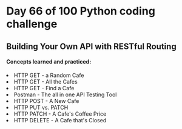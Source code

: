 <h1> Day 66 of 100 Python coding challenge </h1>
<h2>Building Your Own API with RESTful Routing</h2>

<h4> Concepts learned and practiced: </h4>
<li>HTTP GET - a Random Cafe
<li>HTTP GET - All the Cafes
<li>HTTP GET - Find a Cafe
<li>Postman - The all in one API Testing Tool
<li> HTTP POST - A New Cafe
<li>HTTP PUT vs. PATCH
<li> HTTP PATCH - A Cafe's Coffee Price
<li> HTTP DELETE - A Cafe that's Closed

